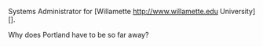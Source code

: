 Systems Administrator for [Willamette http://www.willamette.edu University][].

Why does Portland have to be so far away?
